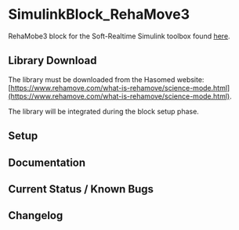 # SimulinkBlock_RehaMove3
RehaMobe3 block for the Soft-Realtime Simulink toolbox found [here](https://github.com/worldwidemv/SimulinkToolchain).


## Library Download

The library must be downloaded from the Hasomed website: [https://www.rehamove.com/what-is-rehamove/science-mode.html](https://www.rehamove.com/what-is-rehamove/science-mode.html).

The library will be integrated during the block setup phase.

## Setup


## Documentation

## Current Status / Known Bugs

## Changelog